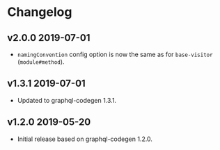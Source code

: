 # Changelog

## v2.0.0 2019-07-01

- `namingConvention` config option is now the same as for `base-visitor` (`module#method`).

## v1.3.1 2019-07-01

- Updated to graphql-codegen 1.3.1.

## v1.2.0 2019-05-20

- Initial release based on graphql-codegen 1.2.0.
